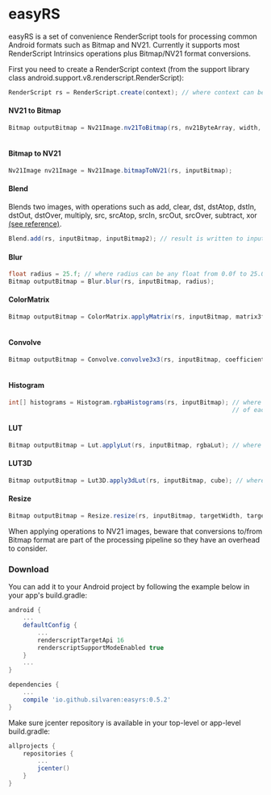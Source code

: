 # easyRS

easyRS is a set of convenience RenderScript tools for processing common Android formats such as Bitmap and NV21. Currently it supports most RenderScript Intrinsics operations plus Bitmap/NV21 format conversions.

First you need to create a RenderScript context (from the support library class android.support.v8.renderscript.RenderScript):

```Java
RenderScript rs = RenderScript.create(context); // where context can be your activity, application, etc.
```

#### NV21 to Bitmap  
```Java
Bitmap outputBitmap = Nv21Image.nv21ToBitmap(rs, nv21ByteArray, width, height); // where nv21ByteArray contains
                                                                                // the NV21 image data
```
#### Bitmap to NV21  
```Java
Nv21Image nv21Image = Nv21Image.bitmapToNV21(rs, inputBitmap);
```
#### Blend
Blends two images, with operations such as add, clear, dst, dstAtop, dstIn, dstOut, dstOver, multiply, src, srcAtop, srcIn, srcOut, srcOver, subtract, xor [(see reference)](https://developer.android.com/reference/android/renderscript/ScriptIntrinsicBlend.html).
```Java
Blend.add(rs, inputBitmap, inputBitmap2); // result is written to inputBitmap2
```
#### Blur  
```Java
float radius = 25.f; // where radius can be any float from 0.0f to 25.0f
Bitmap outputBitmap = Blur.blur(rs, inputBitmap, radius);
```
#### ColorMatrix  
```Java
Bitmap outputBitmap = ColorMatrix.applyMatrix(rs, inputBitmap, matrix3f); // where matrix3f is a 3x3 Matrix3f
                                                                          // from the RenderScript package
```
#### Convolve  
```Java
Bitmap outputBitmap = Convolve.convolve3x3(rs, inputBitmap, coefficients); // where coefficients is a 3x3 float
                                                                           // array convolve kernel
```
#### Histogram  
```Java
int[] histograms = Histogram.rgbaHistograms(rs, inputBitmap); // where histograms will contain the histograms
                                                              // of each RGBA channels
```
#### LUT  
```Java
Bitmap outputBitmap = Lut.applyLut(rs, inputBitmap, rgbaLut); // where rgbaLut is the Lookup Table to be applied
```
#### LUT3D  
```Java
Bitmap outputBitmap = Lut3D.apply3dLut(rs, inputBitmap, cube); // where cube is the 3D Lookup Table to be applied
```
#### Resize  
```Java
Bitmap outputBitmap = Resize.resize(rs, inputBitmap, targetWidth, targetHeight);
```

When applying operations to NV21 images, beware that conversions to/from Bitmap format are part of the processing pipeline so they have an overhead to consider.

### Download ###

You can add it to your Android project by following the example below in your app's build.gradle:

```groovy
android {
    ...
    defaultConfig {
        ...
        renderscriptTargetApi 16
        renderscriptSupportModeEnabled true
    }
    ...
}

dependencies {
    ...
    compile 'io.github.silvaren:easyrs:0.5.2'
}
```

Make sure jcenter repository is available in your top-level or app-level build.gradle:
```groovy
allprojects {
    repositories {
        ...
        jcenter()
    }
}
```
